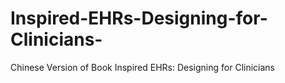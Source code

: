 # Inspired-EHRs-Designing-for-Clinicians-
Chinese Version of Book Inspired EHRs: Designing for Clinicians 
